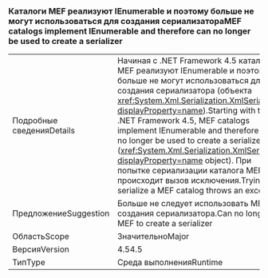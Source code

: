 ### <a name="mef-catalogs-implement-ienumerable-and-therefore-can-no-longer-be-used-to-create-a-serializer"></a><span data-ttu-id="9ba09-101">Каталоги MEF реализуют IEnumerable и поэтому больше не могут использоваться для создания сериализатора</span><span class="sxs-lookup"><span data-stu-id="9ba09-101">MEF catalogs implement IEnumerable and therefore can no longer be used to create a serializer</span></span>

|   |   |
|---|---|
|<span data-ttu-id="9ba09-102">Подробные сведения</span><span class="sxs-lookup"><span data-stu-id="9ba09-102">Details</span></span>|<span data-ttu-id="9ba09-103">Начиная с .NET Framework 4.5 каталоги MEF реализуют IEnumerable и поэтому больше не могут использоваться для создания сериализатора (объекта <xref:System.Xml.Serialization.XmlSerializer?displayProperty=name>).</span><span class="sxs-lookup"><span data-stu-id="9ba09-103">Starting with the .NET Framework 4.5, MEF catalogs implement IEnumerable and therefore can no longer be used to create a serializer (<xref:System.Xml.Serialization.XmlSerializer?displayProperty=name> object).</span></span> <span data-ttu-id="9ba09-104">При попытке сериализации каталога MEF происходит вызов исключения.</span><span class="sxs-lookup"><span data-stu-id="9ba09-104">Trying to serialize a MEF catalog throws an exception.</span></span>|
|<span data-ttu-id="9ba09-105">Предложение</span><span class="sxs-lookup"><span data-stu-id="9ba09-105">Suggestion</span></span>|<span data-ttu-id="9ba09-106">Больше не следует использовать MEF для создания сериализатора.</span><span class="sxs-lookup"><span data-stu-id="9ba09-106">Can no longer use MEF to create a serializer</span></span>|
|<span data-ttu-id="9ba09-107">Область</span><span class="sxs-lookup"><span data-stu-id="9ba09-107">Scope</span></span>|<span data-ttu-id="9ba09-108">Значительно</span><span class="sxs-lookup"><span data-stu-id="9ba09-108">Major</span></span>|
|<span data-ttu-id="9ba09-109">Версия</span><span class="sxs-lookup"><span data-stu-id="9ba09-109">Version</span></span>|<span data-ttu-id="9ba09-110">4.5</span><span class="sxs-lookup"><span data-stu-id="9ba09-110">4.5</span></span>|
|<span data-ttu-id="9ba09-111">Тип</span><span class="sxs-lookup"><span data-stu-id="9ba09-111">Type</span></span>|<span data-ttu-id="9ba09-112">Среда выполнения</span><span class="sxs-lookup"><span data-stu-id="9ba09-112">Runtime</span></span>|

